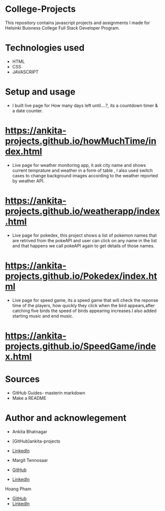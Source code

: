 # College-Projects
This repository contains javascript projects and assignments I made for Helsinki Buisness College Full Stack Developer Program.

# Technologies used

- HTML
- CSS
- JAVASCRIPT

# Setup and usage

- I built live page for How many days left until....?, its a countdown timer & a date counter.
 # https://ankita-projects.github.io/howMuchTime/index.html
- Live page for weather monitoring app, it ask city name and shows current temprature and weather in a form of table , I also used switch cases to change background images according to the weather reported by weather API.
 # https://ankita-projects.github.io/weatherapp/index.html
- Live page for pokedex, this project shows a list of pokemon names that are retrived from the pokeAPI and user can click on any name in the list and that happens we call pokeAPI again to get details of those names. 
 # https://ankita-projects.github.io/Pokedex/index.html
- Live page for speed game, its a speed game that will check the reponse time of the players, how quickly they click when the bird appears,after catching five birds the speed of birds appearing increases.I also added starting music and end music.
# https://ankita-projects.github.io/SpeedGame/index.html

# Sources 
- GitHub Guides- masterin markdown
- Make a README 

# Author and acknowlegement
 - Ankita Bhatnagar
 - [GitHub]ankita-projects
 - [LinkedIn](https://www.linkedin.com/in/ankita-bhatnagar-b9101b21/)

- Margit Tennosaar

- [GitHub](https://github.com/margittennosaar)
- [LinkedIn](https://www.linkedin.com/in/margittennosaar/)

Hoang Pham
- [GitHub](https://github.com/phamt6)
- [LinkedIn](https://www.linkedin.com/in/tienhoangpham/)
 